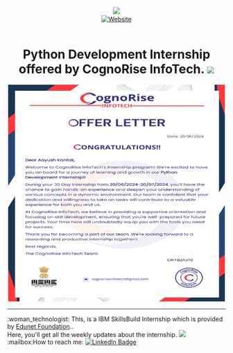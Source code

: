 <div id="header" align="center">
  <a href="https://cognoriseinfotech.com/">
    <img src="https://sdn.signalhire.co/storage/company/d9bc/dec5/3b85/fa1e/9992/eead/9ac7/beb4.webp" width="100"/>
  </a><br>
    <a href="https://www.linkedin.com/posts/aayush-kantak_skillsbuild-elearning-entrylevelpositions-activity-7208417643400224769-xE3j?utm_source=share&utm_medium=member_android">
      <img src="https://img.shields.io/badge/Blog-blue?logo=dependabot" alt="Website"/>
  </a><br>
        <img src="https://komarev.com/ghpvc/?username=aysh01&style=flat-square&color=blue" alt=""/>
<h1>
   Python Development Internship offered by CognoRise InfoTech. 
  <img src="https://media.giphy.com/media/hvRJCLFzcasrR4ia7z/giphy.gif" width="30px"/>
</h1>
    <div align="center">
  <img src="https://github.com/aysh01/CognoRise-InfoTech/blob/main/Python_Development_Internship/661298233062300.jpg" width="500" height="500"/><br>
      <hr>
      <div align="left">
:woman_technologist: This, is a IBM SkillsBuild Internship which is provided by <a href="https://www.linkedin.com/company/edunetfoundation/">Edunet Foundation</a>..<br>
      Here, you'll get all the weekly updates about the internship. <img src="https://media.giphy.com/media/WUlplcMpOCEmTGBtBW/giphy.gif" width="30"><br>
:mailbox:How to reach me: <a href="https://www.linkedin.com/in/aayush-kantak">
    <img src="https://img.shields.io/badge/LinkedIn-blue?style=for-the-badge&logo=linkedin&logoColor=white" alt="LinkedIn Badge"/>
  </a><br>
      </div>
</div>
</div>
